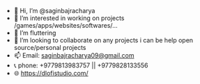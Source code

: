 - 👋 Hi, I’m @saginbajracharya
- 👀 I’m interested in working on projects /games/apps/websites/softwares/...
- 🌱 I’m fluttering
- 💞️ I’m looking to collaborate on any projects i can be help open source/personal projects
- 📫 Email: saginbajracharya09@gmail.com
- 📞 phone: +9779813983757 || +9779828133556
- 🌐 https://dlofistudio.com/
<!---
saginbajracharya/saginbajracharya is a ✨ special ✨ repository because its `README.md` (this file) appears on your GitHub profile.
You can click the Preview link to take a look at your changes.
--->
